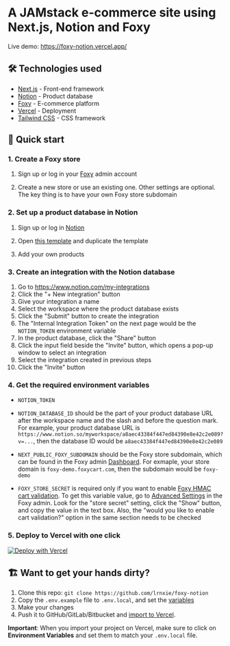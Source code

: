 # A JAMstack e-commerce site using Next.js, Notion and Foxy

Live demo: https://foxy-notion.vercel.app/

## 🛠 Technologies used

- [Next.js](https://nextjs.org/) - Front-end framework
- [Notion](https://www.notion.so/) - Product database
- [Foxy](https://foxy.io/) - E-commerce platform
- [Vercel](https://vercel.com/) - Deployment
- [Tailwind CSS](https://tailwindcss.com/) - CSS framework

## 🚀 Quick start

### 1. Create a Foxy store

1. Sign up or log in your [Foxy](https://admin.foxycart.com/admin) admin account

2. Create a new store or use an existing one. Other settings are optional. The key thing is to have your own Foxy store subdomain

### 2. Set up a product database in Notion

1. Sign up or log in [Notion](https://www.notion.so/login)

2. Open [this template](https://bustling-naranja-1d1.notion.site/009d7e02dbe8479fb0bbc80458a5eb0d?v=2f6b23ba9e99493da557cf82ac5210bb) and duplicate the template

3. Add your own products

### 3. Create an integration with the Notion database

1. Go to https://www.notion.com/my-integrations
2. Click the "+ New integration" button
3. Give your integration a name
4. Select the workspace where the product database exists
5. Click the "Submit" button to create the integration
6. The "Internal Integration Token" on the next page would be the `NOTION_TOKEN` environment variable
7. In the product database, click the "Share" button
8. Click the input field beside the "Invite" button, which opens a pop-up window to select an integration
9. Select the integration created in previous steps
10. Click the "Invite" button

### 4. Get the required environment variables

- `NOTION_TOKEN`

- `NOTION_DATABASE_ID` should be the part of your product database URL after the workspace name and the slash and before the question mark. For example, your product database URL is `https://www.notion.so/myworkspace/a8aec43384f447ed84390e8e42c2e089?v=...`, then the database ID would be `a8aec43384f447ed84390e8e42c2e089`

- `NEXT_PUBLIC_FOXY_SUBDOMAIN` should be the Foxy store subdomain, which can be found in the Foxy admin [Dashboard](https://admin.foxycart.com/admin.php). For exmaple, your store domain is `foxy-demo.foxycart.com`, then the subdomain would be `foxy-demo`

- `FOXY_STORE_SECRET` is required only if you want to enable [Foxy HMAC cart validation](https://wiki.foxycart.com/v/2.0/hmac_validation). To get this variable value, go to [Advanced Settings](https://admin.foxycart.com/admin.php?ThisAction=EditAdvancedFeatures) in the Foxy admin. Look for the "store secret" setting, click the "Show" button, and copy the value in the text box. Also, the "would you like to enable cart validation?" option in the same section needs to be checked

### 5. Deploy to Vercel with one click

[![Deploy with Vercel](https://vercel.com/button)](https://vercel.com/new/git/external?repository-url=https://github.com/lrnxie/foxy-contentful-nextjs.git&env=CONTENTFUL_SPACE_ID,CONTENTFUL_ACCESS_TOKEN,NEXT_PUBLIC_FOXY_SUBDOMAIN)

## 🏗 Want to get your hands dirty?

1. Clone this repo: `git clone https://github.com/lrnxie/foxy-notion`
2. Copy the `.env.example` file to `.env.local`, and set the [variables](#Get-the-required-environment-variables)
3. Make your changes
4. Push it to GitHub/GitLab/Bitbucket and [import to Vercel](https://vercel.com/new).

**Important**: When you import your project on Vercel, make sure to click on **Environment Variables** and set them to match your `.env.local` file.
